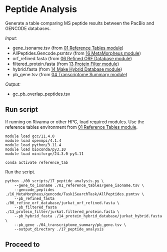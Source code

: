 # Peptide Analysis 
Generate a table comparing MS peptide results between the PacBio and GENCODE databases.

_Input:_ <br />
- gene_isoname.tsv (from [01 Reference Tables module](https://github.com/efwatts/LRP_Troubleshooting/tree/main/01_reference_tables))
- AllPeptides.Gencode.psmtsv (from [16 MetaMorpheus module](https://github.com/efwatts/LRP_Troubleshooting/tree/main/16_MetaMorpheus))
- orf_refined.fasta (from [06 Refined ORF Database module](https://github.com/efwatts/LRP_Troubleshooting/tree/main/06_refine_orf_database))
- filtered_protein.fasta (from [13 Protein Filter module](https://github.com/efwatts/LRP_Troubleshooting/tree/main/13_protein_filter))
- hybrid.fasta (from [14 Make Hybrid Database module](https://github.com/efwatts/LRP_Troubleshooting/tree/main/14_make_hybrid_database))
- pb_gene.tsv (from [04 Transcriptome Summary module](https://github.com/efwatts/LRP_Troubleshooting/tree/main/04_transcriptome_summary))
  
_Output:_
- gc_pb_overlap_peptides.tsv

## Run script
If running on Rivanna or other HPC, load required modules. Use the reference tables environment from [01 Reference Tables module](https://github.com/efwatts/LRP_Troubleshooting/tree/main/01_reference_tables).
```
module load gcc/11.4.0  
module load openmpi/4.1.4
module load python/3.11.4
module load bioconda/py3.10
module load miniforge/24.3.0-py3.11

conda activate reference_tab
```
Run the script.
```
python ./00_scripts/17_peptide_analysis.py \
	--gene_to_isoname ./01_reference_tables/gene_isoname.tsv \
	--gencode_peptides ./16_MetaMorpheus/gencode/Task1SearchTask/AllPeptides.psmtsv \
	--pb_refined_fasta ./06_refine_orf_database/jurkat_orf_refined.fasta \
	--pb_filtered_fasta ./13_protein_filter/jurkat.filtered_protein.fasta \
	--pb_hybrid_fasta ./14_protein_hybrid_database/jurkat_hybrid.fasta \
	--pb_gene ./04_transcriptome_summary/pb_gene.tsv \
	--output_directory ./17_peptide_analysis
```

## Proceed to 

